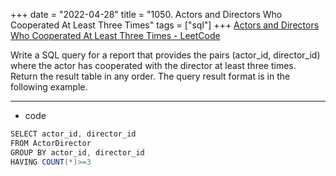 +++ 
date = "2022-04-28"
title = "1050. Actors and Directors Who Cooperated At Least Three Times"
tags = ["sql"]
+++
[Actors and Directors Who Cooperated At Least Three Times - LeetCode](https://leetcode.com/problems/actors-and-directors-who-cooperated-at-least-three-times/)

Write a SQL query for a report that provides the pairs (actor_id, director_id) where the actor has cooperated with the director at least three times.
Return the result table in any order.
The query result format is in the following example.

---
- code
```java
SELECT actor_id, director_id
FROM ActorDirector
GROUP BY actor_id, director_id
HAVING COUNT(*)>=3
```
